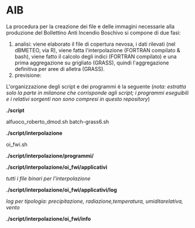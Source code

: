 # AIB
La procedura per la creazione dei file e delle immagini necessarie alla produzione del Bollettino Anti Incendio Boschivo si compone di due fasi:
1. analisi: viene elaborato il file di copertura nevosa, i dati rilevati (nel dBMETEO, via R), viene fatta l'interpolazione (FORTRAN compilato & bash), viene fatto il calcolo degli indici (FORTRAN compilato) e una prima aggregazione su grigliato (GRASS), quindi l'aggregazione definitiva per aree di alletra (GRASS).
2. previsione: 


L'organizzazione degli script e dei programmi è la seguente (_nota: estratta solo la parte in milanone che corrisponde agli script; i programmi eseguibili e i relativi sorgenti non sono compresi in questo repository_)

**./script**

alfuoco_roberto_dmod.sh
batch-grass6.sh

**./script/interpolazione**

oi_fwi.sh

**./script/interpolazione/programmi/**

**./script/interpolazione/oi_fwi/applicativi**

*tutti i file binari per l'interpolazione*

**./script/interpolazione/oi_fwi/applicativi/log**

*log per tipologia: precipitazione, radiazione,temperatura, umiditarelativa, vento*

**./script/interpolazione/oi_fwi/info**
                      

